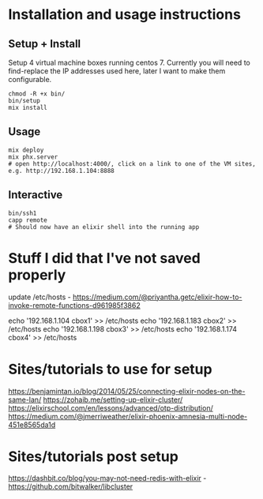 # Installation and usage instructions
## Setup + Install
Setup 4 virtual machine boxes running centos 7. Currently you will need to find-replace the IP addresses used here, later I want to make them configurable.
```
chmod -R +x bin/
bin/setup
mix install
```

## Usage
```
mix deploy
mix phx.server
# open http://localhost:4000/, click on a link to one of the VM sites, e.g. http://192.168.1.104:8888
```

## Interactive
```
bin/ssh1
capp remote
# Should now have an elixir shell into the running app
```

# Stuff I did that I've not saved properly
update /etc/hosts - https://medium.com/@priyantha.getc/elixir-how-to-invoke-remote-functions-d961985f3862

echo '192.168.1.104       cbox1' >> /etc/hosts
echo '192.168.1.183       cbox2' >> /etc/hosts
echo '192.168.1.198       cbox3' >> /etc/hosts
echo '192.168.1.174       cbox4' >> /etc/hosts

# Sites/tutorials to use for setup
https://benjamintan.io/blog/2014/05/25/connecting-elixir-nodes-on-the-same-lan/
https://zohaib.me/setting-up-elixir-cluster/
https://elixirschool.com/en/lessons/advanced/otp-distribution/
https://medium.com/@jmerriweather/elixir-phoenix-amnesia-multi-node-451e8565da1d

# Sites/tutorials post setup
https://dashbit.co/blog/you-may-not-need-redis-with-elixir - https://github.com/bitwalker/libcluster

